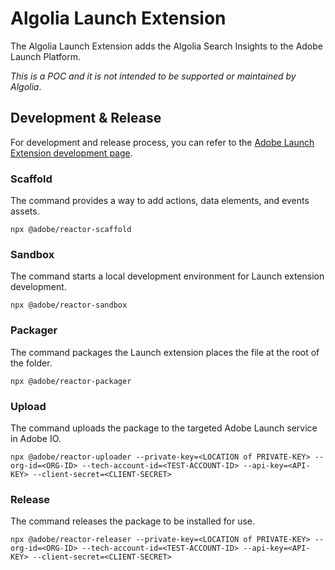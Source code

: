 # Algolia Launch Extension
The Algolia Launch Extension adds the Algolia Search Insights to the Adobe Launch Platform.

*This is a POC and it is not intended to be supported or maintained by Algolia*.

## Development & Release
For development and release process, you can refer to the [Adobe Launch Extension development page](https://experienceleague.adobe.com/docs/experience-platform/tags/extension-dev/submit/develop.html).

### Scaffold
The command provides a way to add actions, data elements, and events assets.
```
npx @adobe/reactor-scaffold
```

### Sandbox
The command starts a local development environment for Launch extension development.
```
npx @adobe/reactor-sandbox
```

### Packager
The command packages the Launch extension places the file at the root of the folder.
```
npx @adobe/reactor-packager
```

### Upload
The command uploads the package to the targeted Adobe Launch service in Adobe IO.
```
npx @adobe/reactor-uploader --private-key=<LOCATION of PRIVATE-KEY> --org-id=<ORG-ID> --tech-account-id=<TEST-ACCOUNT-ID> --api-key=<API-KEY> --client-secret=<CLIENT-SECRET>
```

### Release
The command releases the package to be installed for use.
```
npx @adobe/reactor-releaser --private-key=<LOCATION of PRIVATE-KEY> --org-id=<ORG-ID> --tech-account-id=<TEST-ACCOUNT-ID> --api-key=<API-KEY> --client-secret=<CLIENT-SECRET>